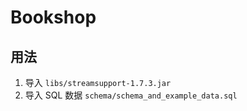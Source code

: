 # Bookshop

## 用法

1. 导入 `libs/streamsupport-1.7.3.jar`
2. 导入 SQL 数据 `schema/schema_and_example_data.sql`
